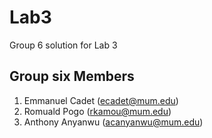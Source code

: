 # Lab3
Group 6 solution for Lab 3

## Group six Members

1. Emmanuel Cadet (ecadet@mum.edu)
2. Romuald Pogo (rkamou@mum.edu)
3. Anthony Anyanwu (acanyanwu@mum.edu)
